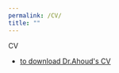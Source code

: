 ```yaml
---
permalink: /CV/
title: ""
---
```

CV
-  <a href="https://ahoud-alhazmi.github.io/_pages/CV_Ahoud.pdf">to download Dr.Ahoud's CV</a>
